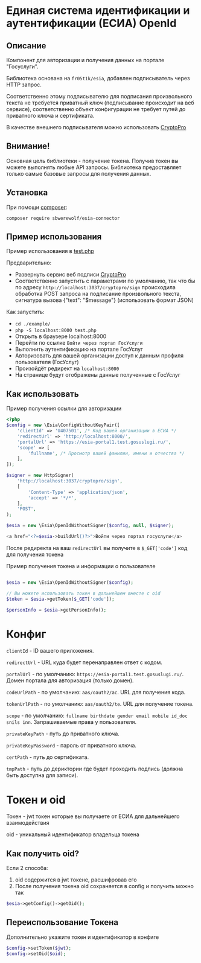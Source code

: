 
# Единая система идентификации и аутентификации (ЕСИА) OpenId 

## Описание
Компонент для авторизации и получения данных на портале "Госуслуги".

Библиотека основана на `fr05t1k/esia`, добавлен подписыватель через
HTTP запрос.

Соответственно этому подписывателю для подписания произвольного
текста не требуется приватный ключ (подписывание происходит на
веб сервисе), соответственно объект конфигурации не требует
путей до приватного ключа и сертификата.

В качестве внешнего подписывателя можно использовать 
[CryptoPro](https://github.com/waves-enterprise/cryptopro-sign.git)

## Внимание!
Основная цель библиотеки - получение токена.
Получив токен вы можете выполнять любые API запросы.
Библиотека предоставляет только самые базовые запросы для получения
данных.

## Установка

При помощи [composer](https://getcomposer.org/download/):
```
composer require sbwerewolf/esia-connector
```
## Пример использования

Пример использования в [test.php](./example/test.php)

Предварительно:
- Развернуть сервис веб подписи [CryptoPro](https://github.com/waves-enterprise/cryptopro-sign.git)
- Соответственно запустить с параметрами по умолчанию, так что бы
  по адресу `http://localhost:3037/cryptopro/sign` происходила
  обработка POST запроса на подписание произвольного текста,
  сигнатура вызова {"text": "$message"} (использовать формат JSON)

Как запустить:
- `cd ./example/`
- `php -S localhost:8000 test.php`
- Открыть в браузере localhost:8000
- Перейти по ссылке `Войти через портал ГосУслуги`
- Выполнить аутентификацию на портале ГосУслуг
- Авторизовать для вашей организации доступ
  к данным профиля пользователя (ГосУслуг)
- Произойдёт редирект на `localhost:8000`
- На странице будут отображены данные полученные с ГосУслуг

## Как использовать 

Пример получения ссылки для авторизации
```php
<?php 
$config = new \Esia\ConfigWithoutKeyPair([
    'clientId' => 'U407501', /* Код вашей организации в ЕСИА */
    'redirectUrl' => 'http://localhost:8000/',
    'portalUrl' => 'https://esia-portal1.test.gosuslugi.ru/',
    'scope' => [
        'fullname', /* Просмотр вашей фамилии, имени и отчества */
    ],
]);

$signer = new HttpSigner(
    'http://localhost:3037/cryptopro/sign',
    [
        'Content-Type' => 'application/json',
        'accept' => '*/*',
    ],
    'POST',
);

$esia = new \Esia\OpenIdWithoutSigner($config, null, $signer);

<a href="<?=$esia->buildUrl()?>">Войти через портал госуслуги</a>
```

После редиректа на ваш `redirectUrl` вы получите в `$_GET['code']`
код для получения токена

Пример получения токена и информации о пользователе

```php

$esia = new \Esia\OpenIdWithoutSigner($config);

// Вы можете использовать токен в дальнейшем вместе с oid 
$token = $esia->getToken($_GET['code']);

$personInfo = $esia->getPersonInfo();
```

# Конфиг

`clientId` - ID вашего приложения.

`redirectUrl` - URL куда будет перенаправлен ответ с кодом.

`portalUrl` - по умолчанию: `https://esia-portal1.test.gosuslugi.ru/`.
Домен портала для авторизация (только домен).

`codeUrlPath` - по умолчанию: `aas/oauth2/ac`. URL для получения кода.

`tokenUrlPath` - по умолчанию: `aas/oauth2/te`. URL для получение
токена.

`scope` - по умолчанию: `fullname birthdate gender email mobile
id_doc snils inn`. Запрашиваемые права у пользователя.

`privateKeyPath` - путь до приватного ключа.

`privateKeyPassword` - пароль от приватного ключа.

`certPath` - путь до сертификата.

`tmpPath` - путь до дериктории где будет проходить подпись
(должна быть доступна для записи).

# Токен и oid

Токен - jwt токен которые вы получаете от ЕСИА для дальнейшего
взаимодействия

oid - уникальный идентификатор владельца токена

## Как получить oid?
Если 2 способа:
1. oid содержится в jwt токене, расшифровав его
2. После получения токена oid сохраняется в config и получить 
   можно так 
```php
$esia->getConfig()->getOid();
```

## Переиспользование Токена

Дополнительно укажите токен и идентификатор в конфиге
```php
$config->setToken($jwt);
$config->setOid($oid);
```
